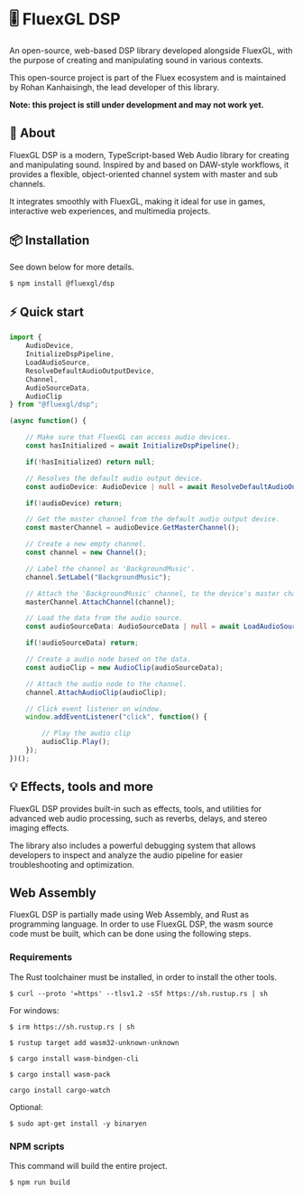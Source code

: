 # 🎚️ FluexGL DSP
An open-source, web-based DSP library developed alongside FluexGL, with the purpose of creating and manipulating sound in various contexts.

This open-source project is part of the Fluex ecosystem and is maintained by Rohan Kanhaisingh, the lead developer of this library.

**Note: this project is still under development and may not work yet.**

## 🧩 About
FluexGL DSP is a modern, TypeScript-based Web Audio library for creating and manipulating sound. Inspired by and based on DAW-style workflows, it provides a flexible, object-oriented channel system with master and sub channels.

It integrates smoothly with FluexGL, making it ideal for use in games, interactive web experiences, and multimedia projects.

## 📦 Installation

See down below for more details.

```
$ npm install @fluexgl/dsp
```

## ⚡ Quick start

```ts
import { 
    AudioDevice, 
    InitializeDspPipeline, 
    LoadAudioSource, 
    ResolveDefaultAudioOutputDevice, 
    Channel, 
    AudioSourceData, 
    AudioClip 
} from "@fluexgl/dsp";

(async function() {

    // Make sure that FluexGL can access audio devices.
    const hasInitialized = await InitializeDspPipeline();

    if(!hasInitialized) return null;

    // Resolves the default audio output device.
    const audioDevice: AudioDevice | null = await ResolveDefaultAudioOutputDevice();

    if(!audioDevice) return;

    // Get the master channel from the default audio output device.
    const masterChannel = audioDevice.GetMasterChannel();

    // Create a new empty channel.
    const channel = new Channel();

    // Label the channel as 'BackgroundMusic'.
    channel.SetLabel("BackgroundMusic");

    // Attach the 'BackgroundMusic' channel, to the device's master channel.
    masterChannel.AttachChannel(channel);

    // Load the data from the audio source.
    const audioSourceData: AudioSourceData | null = await LoadAudioSource("/assets/data/bruh.mp3");

    if(!audioSourceData) return;

    // Create a audio node based on the data.
    const audioClip = new AudioClip(audioSourceData);

    // Attach the audio node to the channel.
    channel.AttachAudioClip(audioClip);

    // Click event listener on window.
    window.addEventListener("click", function() {

        // Play the audio clip
        audioClip.Play();
    });
})();
```

## 💡 Effects, tools and more
FluexGL DSP provides built-in such as effects, tools, and utilities for advanced web audio processing, such as reverbs, delays, and stereo imaging effects.

The library also includes a powerful debugging system that allows developers to inspect and analyze the audio pipeline for easier troubleshooting and optimization.

## Web Assembly

FluexGL DSP is partially made using Web Assembly, and Rust as programming language. In order to use FluexGL DSP, the wasm source code must be built, which can be done using the following steps.

### Requirements

The Rust toolchainer must be installed, in order to install the other tools.

```
$ curl --proto '=https' --tlsv1.2 -sSf https://sh.rustup.rs | sh
```

For windows:
```
$ irm https://sh.rustup.rs | sh
```

```
$ rustup target add wasm32-unknown-unknown
```

```
$ cargo install wasm-bindgen-cli
```

```
$ cargo install wasm-pack
```

```
cargo install cargo-watch
```

Optional:
```
$ sudo apt-get install -y binaryen
```

### NPM scripts

This command will build the entire project.
```
$ npm run build
```

